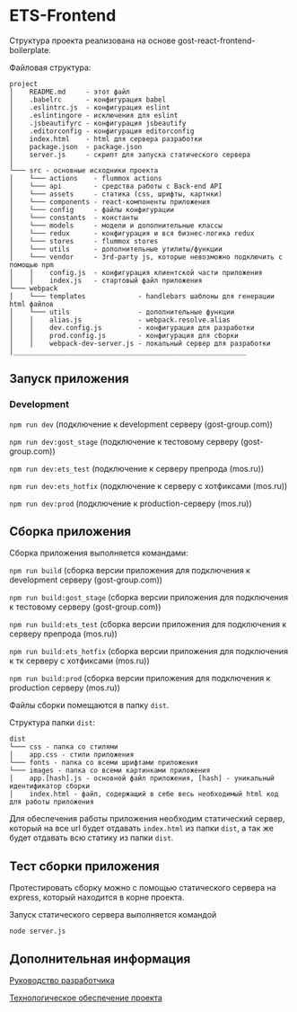 # ETS-Frontend

Структура проекта реализована на основе gost-react-frontend-boilerplate.

Файловая структура:

```
project
│    README.md     - этот файл
│    .babelrc      - конфигурация babel
│    .eslintrc.js  - конфигурация eslint
│    .eslintingore - исключения для eslint
│    .jsbeautifyrc - конфигурация jsbeautify
│    .editorconfig - конфигурация editorconfig
│    index.html    - html для сервера разработки
│    package.json  - package.json
│    server.js     - скрипт для запуска статического сервера   
│
└─── src - основные исходники проекта
│    └─── actions    - flummox actions
│    └─── api        - средства работы с Back-end API
│    └─── assets     - статика (css, шрифты, картнки)
│    └─── components - react-компоненты приложения
│    └─── config     - файлы конфигурации
│    └─── constants  - константы
│    └─── models     - модели и дополнительные классы
│    └─── redux      - конфигурация и вся бизнес-логика redux
│    └─── stores     - flummox stores
│    └─── utils      - дополнительные утилиты/функции
│    └─── vendor     - 3rd-party js, которые невозможно подключить с помощью npm
│    │    config.js  - конфигурация клиентской части приложения
│    │    index.js   - стартовый файл приложения
└─── webpack
│    └─── templates             - handlebars шаблоны для генерации html файлов
│    └─── utils                 - дополнительные функции
│    │    alias.js              - webpack.resolve.alias
│    │    dev.config.js         - конфигурация для разработки
│    │    prod.config.js        - конфигурация для сборки
│    │    webpack-dev-server.js - локальный сервер для разработки
│__________________________________________________________
```

## Запуск приложения

### Development

`npm run dev` (подключение к development серверу (gost-group.com))

`npm run dev:gost_stage` (подключение к тестовому серверу (gost-group.com))

`npm run dev:ets_test` (подключение к серверу препрода (mos.ru))

`npm run dev:ets_hotfix` (подключение к серверу с хотфиксами (mos.ru))

`npm run dev:prod` (подключение к production-серверу (mos.ru))

## Сборка приложения

Сборка приложения выполняется командами:

`npm run build` (сборка версии приложения для подключения к development серверу (gost-group.com))

`npm run build:gost_stage` (сборка версии приложения для подключения к тестовому серверу (gost-group.com))

`npm run build:ets_test` (сборка версии приложения для подключения к серверу препрода (mos.ru))

`npm run build:ets_hotfix` (сборка версии приложения для подключения к тк серверу с хотфиксами (mos.ru))

`npm run build:prod` (сборка версии приложения для подключения к production серверу (mos.ru))

Файлы сборки помещаются в папку `dist`.

Структура папки `dist`:

```
dist
└─── css - папка со стилями
│    app.css - стили приложения
└─── fonts - папка со всеми шрифтами приложения
└─── images - папка со всеми картинками приложения
│    app.[hash].js - основной файл приложения, [hash] - уникальный идентификатор сборки
│    index.html - файл, содержащий в себе весь необходимый html код для работы приложения
```

Для обеспечения работы приложения необходим статический сервер, который на все url будет отдавать `index.html` из папки `dist`, а так же будет отдавать всю статику из папки `dist`.

## Тест сборки приложения

Протестировать сборку можно с помощью статического сервера на express, который находится в корне проекта.

Запуск статического сервера выполняется командой

`node server.js`

## Дополнительная информация

[Руководство разработчика](/docs/DEV.md)

[Технологическое обеспечение проекта](/docs/TECH_SPECS.md)
